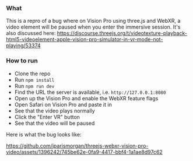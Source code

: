### What
This is a repro of a bug where on Vision Pro using three.js and WebXR, a video element will be paused when you enter the immersive session. It's also discussed here: https://discourse.threejs.org/t/videotexture-playback-html5-videoelement-apple-vision-pro-simulator-in-vr-mode-not-playing/53374

### How to run
- Clone the repo
- Run `npm install`
- Run `npm run dev`
- Find the URL the server is available, i.e. `http://127.0.0.1:8080`
- Open up the Vision Pro and enable the WebXR feature flags
- Open Safari on Vision Pro and paste it in
- See that the video plays normally
- Click the "Enter VR" button
- See that the video will be paused

Here is what the bug looks like:

https://github.com/jparismorgan/threejs-webxr-vision-pro-video/assets/1396242/745be62e-0fa9-4417-bbf4-1a1ae8d97c62

